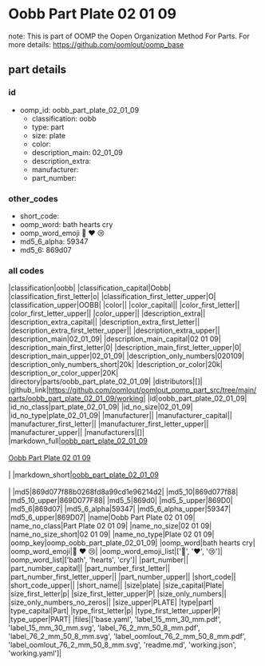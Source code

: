 # Oobb Part Plate 02 01 09  

note: This is part of OOMP the Oopen Organization Method For Parts. For more details: https://github.com/oomlout/oomp_base

##  part details





### id
* oomp_id: oobb_part_plate_02_01_09
  * classification: oobb
  * type: part
  * size: plate
  * color: 
  * description_main: 02_01_09
  * description_extra: 
  * manufacturer: 
  * part_number: 

### other_codes
* short_code: 
* oomp_word: bath hearts cry
* oomp_word_emoji :bath: :hearts: :cry:
* md5_6_alpha: 59347
* md5_6: 869d07

### all codes 
|classification|oobb|
|classification_capital|Oobb|
|classification_first_letter|o|
|classification_first_letter_upper|O|
|classification_upper|OOBB|
|color||
|color_capital||
|color_first_letter||
|color_first_letter_upper||
|color_upper||
|description_extra||
|description_extra_capital||
|description_extra_first_letter||
|description_extra_first_letter_upper||
|description_extra_upper||
|description_main|02_01_09|
|description_main_capital|02 01 09|
|description_main_first_letter|0|
|description_main_first_letter_upper|0|
|description_main_upper|02_01_09|
|description_only_numbers|020109|
|description_only_numbers_short|20k|
|description_or_color|20k|
|description_or_color_upper|20K|
|directory|parts/oobb_part_plate_02_01_09|
|distributors|[]|
|github_link|https://github.com/oomlout/oomlout_oomp_part_src/tree/main/parts/oobb_part_plate_02_01_09/working|
|id|oobb_part_plate_02_01_09|
|id_no_class|part_plate_02_01_09|
|id_no_size|02_01_09|
|id_no_type|plate_02_01_09|
|manufacturer||
|manufacturer_capital||
|manufacturer_first_letter||
|manufacturer_first_letter_upper||
|manufacturer_upper||
|manufacturers|[]|
|markdown_full|[oobb_part_plate_02_01_09](https://github.com/oomlout/oomlout_oomp_part_src/tree/main/parts/oobb_part_plate_02_01_09/working)<br>[](https://github.com/oomlout/oomlout_oomp_part_src/tree/main/parts/oobb_part_plate_02_01_09/working)<br>[Oobb Part Plate 02 01 09](https://github.com/oomlout/oomlout_oomp_part_src/tree/main/parts/oobb_part_plate_02_01_09/working)<br><br>|
|markdown_short|[oobb_part_plate_02_01_09](https://github.com/oomlout/oomlout_oomp_part_src/tree/main/parts/oobb_part_plate_02_01_09/working)<br><br>|
|md5|869d077f88b0268fd8a99cd1e96214d2|
|md5_10|869d077f88|
|md5_10_upper|869D077F88|
|md5_5|869d0|
|md5_5_upper|869D0|
|md5_6|869d07|
|md5_6_alpha|59347|
|md5_6_alpha_upper|59347|
|md5_6_upper|869D07|
|name|Oobb Part Plate 02 01 09|
|name_no_class|Part Plate 02 01 09|
|name_no_size|02 01 09|
|name_no_size_short|02 01 09|
|name_no_type|Plate 02 01 09|
|oomp_key|oomp_oobb_part_plate_02_01_09|
|oomp_word|bath hearts cry|
|oomp_word_emoji|:bath: :hearts: :cry:|
|oomp_word_emoji_list|[':bath:', ':hearts:', ':cry:']|
|oomp_word_list|['bath', 'hearts', 'cry']|
|part_number||
|part_number_capital||
|part_number_first_letter||
|part_number_first_letter_upper||
|part_number_upper||
|short_code||
|short_code_upper||
|short_name||
|size|plate|
|size_capital|Plate|
|size_first_letter|p|
|size_first_letter_upper|P|
|size_only_numbers||
|size_only_numbers_no_zeros||
|size_upper|PLATE|
|type|part|
|type_capital|Part|
|type_first_letter|p|
|type_first_letter_upper|P|
|type_upper|PART|
|files|['base.yaml', 'label_15_mm_30_mm.pdf', 'label_15_mm_30_mm.svg', 'label_76_2_mm_50_8_mm.pdf', 'label_76_2_mm_50_8_mm.svg', 'label_oomlout_76_2_mm_50_8_mm.pdf', 'label_oomlout_76_2_mm_50_8_mm.svg', 'readme.md', 'working.json', 'working.yaml']|
